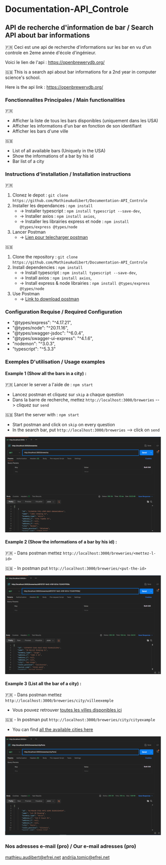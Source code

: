 # Documentation-API_Controle
## API de recherche d'information de bar / Search API about bar informations 
:fr: Ceci est une api de recherche d'informations sur les bar en vu d'un controle en 2eme année d'école d'ingénieur.

Voici le lien de l'api : https://openbrewerydb.org/

:gb: This is a search api about bar informations for a 2nd year in computer science's school. 

Here is the api link : https://openbrewerydb.org/

### Fonctionnalites Principales / Main functionalities
:fr: 

- Afficher la liste de tous les bars disponibles (uniquement dans les USA)
- Afficher les informations d'un bar en fonction de son identifiant
- Afficher les bars d'une ville

:gb: 

- List of all available bars (Uniquely in the USA)
- Show the informations of a bar by his id
- Bar list of a city

### Instructions d'installation / Installation instructions
:fr: 

1. Clonez le depot : `git clone https://github.com/MathieuAudibert/Documentation-API_Controle`
2. Installer les dependances : `npm install`
    - -> Installer typescript : `npm install typescript --save-dev`,
    - -> Installer axios : `npm install axios`,
    - -> Installer les librairies express et node : `npm install @types/express @types/node`
3. Lancer Postman 
    - -> [Lien pour telecharger postman](https://www.postman.com/downloads/)

:gb:

1. Clone the repository : `git clone https://github.com/MathieuAudibert/Documentation-API_Controle`
2. Install dependencies : `npm install`
    - -> Install typescript : `npm install typescript --save-dev`,
    - -> Install axios : `npm install axios`,
    - -> Install express & node librairies : `npm install @types/express @types/node`
3. Use Postman 
    - -> [Link to download postman](https://www.postman.com/downloads/)

### Configuration Requise / Required Configuration
-    "@types/express": "^4.17.21",
-   "@types/node": "^20.11.16",
-    "@types/swagger-jsdoc": "^6.0.4",
-    "@types/swagger-ui-express": "^4.1.6",
-    "nodemon": "^3.0.3",
-    "typescript": "^5.3.3"

### Exemples D'utilisation / Usage examples
#### Example 1 (Show all the bars in a city) : 

:fr: Lancer le server a l'aide de : `npm start`
- Lancez postman et cliquez sur `skip` a chaque question
- Dans la barre de recherche, mettez `http://localhost:3000/breweries` --> cliquez sur `send`

:gb: Start the server with : `npm start`
- Start postman and click on `skip` on every question
- In the search bar, put `http://localhost:3000/breweries` --> click on `send`

![Search bar screen](image-1.png)

#### Example 2 (Show the informations of a bar by his id) :
:fr: - Dans postman mettez `http://localhost:3000/breweries/<mettez-l-id>`

:gb: - In postman put `http://localhost:3000/breweries/<put-the-id>`

![Search by id screen](image-2.png)

#### Example 3 (List all the bar of a city) : 
:fr: - Dans postman mettez `http://localhost:3000/breweries/city/villeexemple`
- Vous pouvez retrouver [toutes les villes disponibles ici](https://openbrewerydb.org/breweries)

:gb: - In postman put `http://localhost:3000/breweries/city/cityexample`
- You can find [all the available cities here](https://openbrewerydb.org/breweries) 

![Search bar by city screen](image-3.png)







### Nos adresses e-mail (pro) / Our e-mail adresses (pro)
mathieu.audibert@efrei.net
andrija.tomic@efrei.net